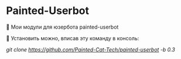 # Painted-Userbot

🐹 Мои модули для юзербота painted-userbot

💙 Установить можно, вписав эту команду в консоль: 

<i>git clone https://github.com/Painted-Cat-Tech/painted-userbot -b 0.3</i>
